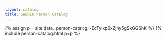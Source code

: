 ```yaml
---
layout: catalog
title: SWERIK Person Catalog
---
```

{% assign p = site.data._person-catalog.i-EcTyixp6xZjny5gSkGGShK %}
{% include person-catalog.html p=p %}

